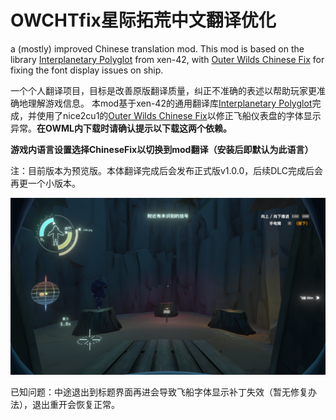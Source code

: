 # OWCHTfix星际拓荒中文翻译优化
a (mostly) improved Chinese translation mod.
This mod is based on the library [Interplanetary Polyglot](https://github.com/xen-42/outer-wilds-localization-utility) from xen-42, with [Outer Wilds Chinese Fix](https://github.com/nice2cu1/OuterWildFixFont) for fixing the font display issues on ship.

一个个人翻译项目，目标是改善原版翻译质量，纠正不准确的表述以帮助玩家更准确地理解游戏信息。
本mod基于xen-42的通用翻译库[Interplanetary Polyglot](https://github.com/xen-42/outer-wilds-localization-utility)完成，并使用了nice2cu1的[Outer Wilds Chinese Fix](https://github.com/nice2cu1/OuterWildFixFont)以修正飞船仪表盘的字体显示异常。**在OWML内下载时请确认提示以下载这两个依赖。**

**游戏内语言设置选择ChineseFix以切换到mod翻译（安装后即默认为此语言）**

注：目前版本为预览版。本体翻译完成后会发布正式版v1.0.0，后续DLC完成后会再更一个小版本。

![classic](img/pic.png)

已知问题：中途退出到标题界面再进会导致飞船字体显示补丁失效（暂无修复办法），退出重开会恢复正常。
